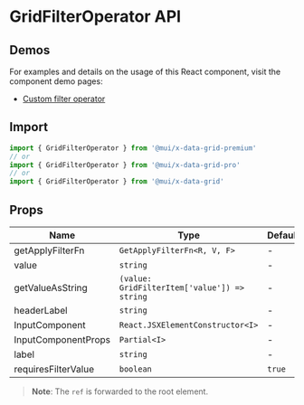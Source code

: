 # GridFilterOperator API

## Demos

For examples and details on the usage of this React component, visit the component demo pages:

- [Custom filter operator](/x/react-data-grid/filtering/customization/#create-a-custom-operator)

## Import

```jsx
import { GridFilterOperator } from '@mui/x-data-grid-premium'
// or
import { GridFilterOperator } from '@mui/x-data-grid-pro'
// or
import { GridFilterOperator } from '@mui/x-data-grid'
```

## Props

| Name | Type | Default | Required | Description |
|------|------|---------|----------|-------------|
| getApplyFilterFn | `GetApplyFilterFn<R, V, F>` | - | Yes |  |
| value | `string` | - | Yes |  |
| getValueAsString | `(value: GridFilterItem['value']) => string` | - | No |  |
| headerLabel | `string` | - | No |  |
| InputComponent | `React.JSXElementConstructor<I>` | - | No |  |
| InputComponentProps | `Partial<I>` | - | No |  |
| label | `string` | - | No |  |
| requiresFilterValue | `boolean` | `true` | No |  |

> **Note**: The `ref` is forwarded to the root element.